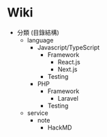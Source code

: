 # Wiki

- 分類 (目錄結構)
  - language
    - Javascript/TypeScript
      - Framework
        - React.js
        - Next.js
      - Testing
    - PHP
      - Framework
        - Laravel
      - Testing
  - service
    - note
      - HackMD
